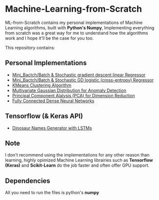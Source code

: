 # Machine-Learning-from-Scratch

ML-from-Scratch contains my personal implementations of Machine Learning algorithms, built with **Python's Numpy**, Implementing everything from scratch was a great way for me to understand how the algorithms work and I hope it'll be the case for you too.

This repository contains:

## Personal Implementations
- [Mini_Bactch/Batch & Stochastic gradient descent linear Regressor](https://github.com/hbFree/Machine-Learning-from-Scratch/blob/master/LinearReg.ipynb)
- [Mini_Bactch/Batch & Stochastic GD logistic (cross-entropy) Regressor](https://github.com/hbFree/Machine-Learning-from-Scratch/blob/master/LogisticReg.ipynb)
- [KMeans Clustering Algorithm](https://github.com/hbFree/Machine-Learning-from-Scratch/blob/master/KMeans.ipynb)
- [Multivariate Gaussian Distribution for Anomaly Detection](https://github.com/hbFree/Machine-Learning-from-Scratch/blob/master/Mgd.ipynb)
- [Principal Component Alalysis (PCA) for Dimension Reduction](https://github.com/hbFree/Machine-Learning-from-Scratch/blob/master/PCA.py)
- [Fully Connected Dense Neural Networks](https://github.com/hbFree/Machine-Learning-from-Scratch/blob/master/NeuralNet.py)

## Tensorflow (& Keras API)
- [Dinosaur Names Generator with LSTMs](https://github.com/hbFree/Machine-Learning-from-Scratch/blob/master/LSTM.ipynb)
## Note
I don't recommend using the implementations for any other reason than learning, highly opimized Machine Learning librairies such as **Tensorflow (Keras)** and **Scikit-Learn** do the job faster and often offer GPU support.

## Dependencies
All you need to run the files is python's **numpy**